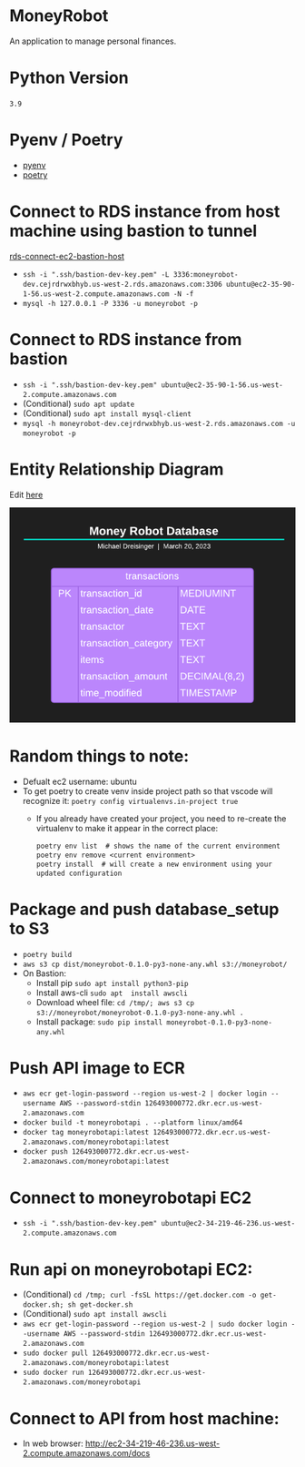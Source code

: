 # MoneyRobot
An application to manage personal finances.

# Python Version
`3.9`

# Pyenv / Poetry
- [pyenv](https://realpython.com/intro-to-pyenv/)
- [poetry](https://python-poetry.org/docs/basic-usage/)

# Connect to RDS instance from host machine using bastion to tunnel
[rds-connect-ec2-bastion-host](https://aws.amazon.com/premiumsupport/knowledge-center/rds-connect-ec2-bastion-host/)
- `ssh -i ".ssh/bastion-dev-key.pem" -L 3336:moneyrobot-dev.cejrdrwxbhyb.us-west-2.rds.amazonaws.com:3306 ubuntu@ec2-35-90-1-56.us-west-2.compute.amazonaws.com -N -f`
- `mysql -h 127.0.0.1 -P 3336 -u moneyrobot -p`

# Connect to RDS instance from bastion
- `ssh -i ".ssh/bastion-dev-key.pem" ubuntu@ec2-35-90-1-56.us-west-2.compute.amazonaws.com`
- (Conditional) `sudo apt update`
- (Conditional) `sudo apt install mysql-client`
- `mysql -h moneyrobot-dev.cejrdrwxbhyb.us-west-2.rds.amazonaws.com -u moneyrobot -p`

# Entity Relationship Diagram
Edit [here](https://lucid.app/lucidchart/bfb9b9d4-dfc2-4de9-b9f7-2428763bdefa/edit?viewport_loc=-460%2C-59%2C2094%2C938%2CVGZGyrv0Gzg3&invitationId=inv_254e42df-804b-42dd-b150-4e20d3a46bee)

![Alt text](documentation/MoneyRobotERD.png?raw=true "Title")

# Random things to note:
- Defualt ec2 username: ubuntu
- To get poetry to create venv inside project path so that vscode will recognize it: `poetry config virtualenvs.in-project true`
  - If you already have created your project, you need to re-create the virtualenv to make it appear in the correct place:
        
        poetry env list  # shows the name of the current environment
        poetry env remove <current environment>
        poetry install  # will create a new environment using your updated configuration
        
# Package and push database_setup to S3
- `poetry build`
- `aws s3 cp dist/moneyrobot-0.1.0-py3-none-any.whl s3://moneyrobot/`
- On Bastion:
  - Install pip `sudo apt install python3-pip`
  - Install aws-cli `sudo apt  install awscli`
  - Download wheel file: `cd /tmp/; aws s3 cp s3://moneyrobot/moneyrobot-0.1.0-py3-none-any.whl .`
  - Install package: `sudo pip install moneyrobot-0.1.0-py3-none-any.whl`

# Push API image to ECR
- `aws ecr get-login-password --region us-west-2 | docker login --username AWS --password-stdin 126493000772.dkr.ecr.us-west-2.amazonaws.com`
- `docker build -t moneyrobotapi . --platform linux/amd64`
- `docker tag moneyrobotapi:latest 126493000772.dkr.ecr.us-west-2.amazonaws.com/moneyrobotapi:latest`
- `docker push 126493000772.dkr.ecr.us-west-2.amazonaws.com/moneyrobotapi:latest`

# Connect to moneyrobotapi EC2
- `ssh -i ".ssh/bastion-dev-key.pem" ubuntu@ec2-34-219-46-236.us-west-2.compute.amazonaws.com`

# Run api on moneyrobotapi EC2:
- (Conditional) `cd /tmp; curl -fsSL https://get.docker.com -o get-docker.sh; sh get-docker.sh`
- (Conditional) `sudo apt install awscli`
- `aws ecr get-login-password --region us-west-2 | sudo docker login --username AWS --password-stdin 126493000772.dkr.ecr.us-west-2.amazonaws.com`
- `sudo docker pull 126493000772.dkr.ecr.us-west-2.amazonaws.com/moneyrobotapi:latest`
- `sudo docker run 126493000772.dkr.ecr.us-west-2.amazonaws.com/moneyrobotapi`

# Connect to API from host machine:
- In web browser: http://ec2-34-219-46-236.us-west-2.compute.amazonaws.com/docs